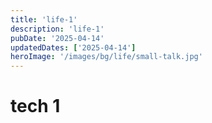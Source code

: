 ```yaml
---
title: 'life-1'
description: 'life-1'
pubDate: '2025-04-14'
updatedDates: ['2025-04-14']
heroImage: '/images/bg/life/small-talk.jpg'
---
```


# tech 1